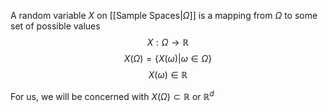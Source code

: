 A random variable $X$ on [[Sample Spaces|$\Omega$]] is a mapping from $\Omega$ to some set of possible values
$$
X:\Omega\to \mathbb{R}
$$
$$
X(\Omega)=\{ X(\omega)|\omega \in \Omega \}
$$
$$
X(\omega)\in \mathbb{R}
$$

For us, we will be concerned with $X(\Omega)\subset \mathbb{R}$ or $\mathbb{R}^d$